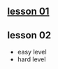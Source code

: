 ## [lesson 01](https://github.com/Mullla/js-course/tree/lesson01/lesson01)

## lesson 02
- easy level
- hard level

